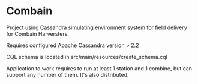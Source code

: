 # Combain
Project using Cassandra simulating environment system for field delivery for Combain Harversters.

Requires configured Apache Cassandra version > 2.2

CQL schema is located in src/main/resources/create_schema.cql

Application to work requires to run at least 1 station and 1 combine, but can support any number of them. It's also distributed.
